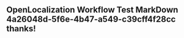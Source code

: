 <properties
ms.topic="hero-topic"
ms.test1="hero-topic"
ms.test2="test"/>

## OpenLocalization Workflow Test MarkDown 4a26048d-5f6e-4b47-a549-c39cff4f28cc thanks!
